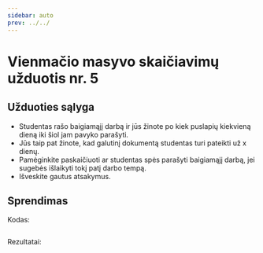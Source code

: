 ```yaml
---
sidebar: auto
prev: ../../
---
```


# Vienmačio masyvo skaičiavimų užduotis nr. 5

## Užduoties sąlyga

- Studentas rašo baigiamąjį darbą ir jūs žinote po kiek puslapių kiekvieną dieną iki šiol jam pavyko parašyti.
- Jūs taip pat žinote, kad galutinį dokumentą studentas turi pateikti už x dienų.
- Pamėginkite paskaičiuoti ar studentas spės parašyti baigiamąjį darbą, jei sugebės išlaikyti tokį patį darbo tempą.
- Išveskite gautus atsakymus.

## Sprendimas

Kodas:

```cpp

```

Rezultatai:

```

```
